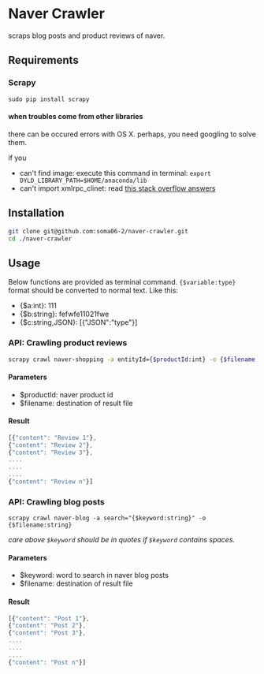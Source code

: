 # Naver Crawler

scraps blog posts and product reviews of naver.

## Requirements

### Scrapy

`sudo pip install scrapy`

#### when troubles come from other libraries

there can be occured errors with OS X. perhaps, you need googling to solve them.

if you

* can't find image: execute this command in terminal: `export DYLD_LIBRARY_PATH=$HOME/anaconda/lib`
* can't import xmlrpc_clinet: read [this stack overflow answers](http://stackoverflow.com/questions/30964836/scrapy-throws-importerror-cannot-import-name-xmlrpc-client)

## Installation

```sh
git clone git@github.com:soma06-2/naver-crawler.git
cd ./naver-crawler
```

## Usage

Below functions are provided as terminal command. `{$variable:type}` format should be converted to normal text. Like this:

* {$a:int}: 111
* {$b:string}: fefwfe11021fwe
* {$c:string,JSON}: [{"JSON":"type"}]

### API: Crawling product reviews

```sh
scrapy crawl naver-shopping -a entityId={$productId:int} -o {$filename:string}
```

#### Parameters

* $productId: naver product id
* $filename: destination of result file

#### Result

```js
[{"content": "Review 1"},
{"content": "Review 2"},
{"content": "Review 3"},
....
....
....
{"content": "Review n"}]
```

### API: Crawling blog posts

```
scrapy crawl naver-blog -a search="{$keyword:string}" -o {$filename:string}
```

*care above `$keyword` should be in quotes if `$keyword` contains spaces.*

#### Parameters

* $keyword: word to search in naver blog posts
* $filename: destination of result file

#### Result

```js
[{"content": "Post 1"},
{"content": "Post 2"},
{"content": "Post 3"},
....
....
....
{"content": "Post n"}]
```